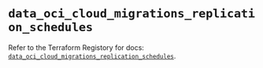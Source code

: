 # `data_oci_cloud_migrations_replication_schedules`

Refer to the Terraform Registory for docs: [`data_oci_cloud_migrations_replication_schedules`](https://registry.terraform.io/providers/oracle/oci/6.18.0/docs/data-sources/cloud_migrations_replication_schedules).
